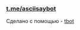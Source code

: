 ### [t.me/asciisaybot](https://t.me/asciisaybot)
Сделано с помощью - [tbot](https://github.com/yanzay/tbot) <br />
